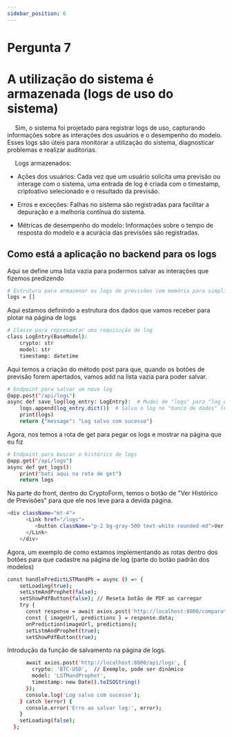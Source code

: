 ```yaml
---
sidebar_position: 6
---
```


# Pergunta 7

# A utilização do sistema é armazenada (logs de uso do sistema)

&emsp; Sim, o sistema foi projetado para registrar logs de uso, capturando informações sobre as interações dos usuários e o desempenho do modelo. Esses logs são úteis para monitorar a utilização do sistema, diagnosticar problemas e realizar auditorias.

&emsp; Logs armazenados:

* Ações dos usuários: Cada vez que um usuário solicita uma previsão ou interage com o sistema, uma entrada de log é criada com o timestamp, criptoativo selecionado e o resultado da previsão.

* Erros e exceções: Falhas no sistema são registradas para facilitar a depuração e a melhoria contínua do sistema.

* Métricas de desempenho do modelo: Informações sobre o tempo de resposta do modelo e a acurácia das previsões são registradas.

## Como está a aplicação no backend para os logs

Aqui se define uma lista vazia para podermos salvar as interações que fizemos predizendo
```bash
# Estrutura para armazenar os logs de previsões (em memória para simplificar)
logs = []

```

Aqui estamos definindo a estrutura dos dados que vamos receber para plotar na página de logs
```bash
# Classe para representar uma requisição de log
class LogEntry(BaseModel):
    crypto: str
    model: str
    timestamp: datetime
```

Aqui temos a criação do método post para que, quando os botões de previsão forem apertados, vamos add na lista vazia para poder salvar.
```bash
# Endpoint para salvar um novo log
@app.post("/api/logs")
async def save_log(log_entry: LogEntry):  # Mudei de "logs" para "log_entry"
    logs.append(log_entry.dict())  # Salva o log no "banco de dados" (neste caso, na memória)
    print(logs)
    return {"message": "Log salvo com sucesso"}
```

Agora, nos temos a rota de get para pegar os logs e mostrar na página que eu fiz
```bash
# Endpoint para buscar o histórico de logs
@app.get("/api/logs")
async def get_logs():
    print("bati aqui na rota de get")
    return logs
```

Na parte do front, dentro do CryptoForm, temos o botão de "Ver Histórico de Previsões" para que ele nos leve para a devida página.
```bash
<div className="mt-4">
      <Link href="/logs">
         <button className="p-2 bg-gray-500 text-white rounded-md">Ver Histórico de Previsões</button>
      </Link>
    </div>
```

Agora, um exemplo de como estamos implementando as rotas dentro dos botões para que cadastre na página de log
(parte do botão padrão dos modelos)
```bash
const handlePredictLSTMandPh = async () => {
    setLoading(true);
    setLstmAndProphet(false);
    setShowPdfButton(false); // Reseta botão de PDF ao carregar
    try {
      const response = await axios.post('http://localhost:8000/comparation', { crypto });
      const { imageUrl, predictions } = response.data;
      onPrediction(imageUrl, predictions);
      setLstmAndProphet(true);
      setShowPdfButton(true);
```

Introdução da função de salvamento na página de logs.
```bash
      await axios.post('http://localhost:8000/api/logs', {
        crypto: 'BTC-USD',  // Exemplo, pode ser dinâmico
        model: 'LSTMandProphet',
        timestamp: new Date().toISOString()
      });
      console.log('Log salvo com sucesso');
    } catch (error) {
      console.error('Erro ao salvar log:', error);
    }
    setLoading(false);
  };
```



